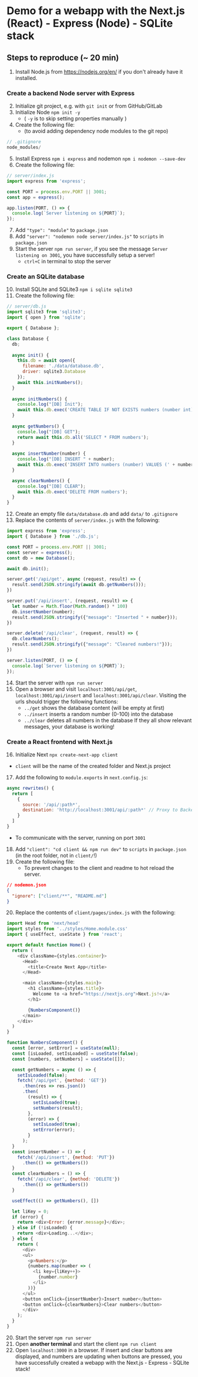 
# Demo for a webapp with the Next.js (React) - Express (Node) - SQLite stack

## Steps to reproduce (~ 20 min)
1. Install Node.js from https://nodejs.org/en/ if you don't already have it installed.

### Create a backend Node server with Express
2. Initialize git project, e.g. with `git init` or from GitHub/GitLab
3. Initialize Node `npm init -y`
   - ( `-y` is to skip setting properties manually )
4. Create the following file:
   - (to avoid adding dependency node modules to the git repo)
```js
// .gitignore
node_modules/
```
5. Install Express `npm i express` and nodemon `npm i nodemon --save-dev`
6. Create the following file:
```js
// server/index.js
import express from 'express';

const PORT = process.env.PORT || 3001;
const app = express();

app.listen(PORT, () => {
  console.log(`Server listening on ${PORT}`);
});

```
7. Add `"type": "module"` to `package.json`
8. Add `"server": "nodemon node server/index.js"` to `scripts` in `package.json`
9. Start the server `npm run server`, if you see the message `Server listening on 3001`, you have successfully setup a server!
   - `ctrl+C` in terminal to stop the server

### Create an SQLite database
10. Install SQLite and SQLite3 `npm i sqlite sqlite3`
11. Create the following file:
```js
// server/db.js
import sqlite3 from 'sqlite3';
import { open } from 'sqlite';

export { Database };

class Database {
  db;
  
  async init() {
    this.db = await open({
      filename: './data/database.db',
      driver: sqlite3.Database
    });
    await this.initNumbers();
  }
  
  async initNumbers() {
    console.log("[DB] Init");
    await this.db.exec('CREATE TABLE IF NOT EXISTS numbers (number int)');
  }
  
  async getNumbers() {
    console.log("[DB] GET");
    return await this.db.all('SELECT * FROM numbers');
  }
  
  async insertNumber(number) {
    console.log("[DB] INSERT " + number);
    await this.db.exec('INSERT INTO numbers (number) VALUES (' + number + ')');
  }

  async clearNumbers() {
    console.log("[DB] CLEAR");
    await this.db.exec('DELETE FROM numbers');
  }
}
```
12. Create an empty file `data/database.db` and add `data/` to `.gitignore`
13.  Replace the contents of `server/index.js` with the following:
```js
import express from 'express';
import { Database } from './db.js';

const PORT = process.env.PORT || 3001;
const server = express();
const db = new Database();

await db.init();

server.get('/api/get', async (request, result) => {
  result.send(JSON.stringify(await db.getNumbers()));
})

server.put('/api/insert', (request, result) => {
  let number = Math.floor(Math.random() * 100)
  db.insertNumber(number);
  result.send(JSON.stringify({"message": "Inserted " + number}));
})

server.delete('/api/clear', (request, result) => {
  db.clearNumbers();
  result.send(JSON.stringify({"message": "Cleared numbers!"}));
})

server.listen(PORT, () => {
  console.log(`Server listening on ${PORT}`);
});
```
14. Start the server with `npm run server`
15. Open a browser and visit `localhost:3001/api/get`, `localhost:3001/api/insert` and `localhost:3001/api/clear`. Visiting the urls should trigger the following functions:
    - `../get` shows the database content (will be empty at first)
    - `../insert` inserts a random number (0-100) into the database
    - `../clear` deletes all numbers in the database
If they all show relevant messages, your database is working! 

### Create a React frontend with Next.js
16. Initialize Next `npx create-next-app client`
   - `client` will be the name of the created folder and Next.js project
17. Add the following to `module.exports` in `next.config.js`:
```js
async rewrites() {
  return [
    {
      source: '/api/:path*',
      destination: 'http://localhost:3001/api/:path*' // Proxy to Backend
    }
  ]
}
```
   - To communicate with the server, running on port `3001`
18. Add `"client": "cd client && npm run dev"` to `scripts` in `package.json` (in the root folder, not in `client/`!)
19. Create the following file:
    - To prevent changes to the client and readme to hot reload the server.
```json
// nodemon.json
{   
  "ignore": ["client/**", "README.md"] 
}
```
20. Replace the contents of `client/pages/index.js` with the following:
```js
import Head from 'next/head'
import styles from '../styles/Home.module.css'
import { useEffect, useState } from 'react';

export default function Home() {
  return (
    <div className={styles.container}>
      <Head>
        <title>Create Next App</title>
      </Head>

      <main className={styles.main}>
        <h1 className={styles.title}>
          Welcome to <a href="https://nextjs.org">Next.js!</a>
        </h1>

        {NumbersComponent()}
      </main>
    </div>
  )
}

function NumbersComponent() {
  const [error, setError] = useState(null);
  const [isLoaded, setIsLoaded] = useState(false);
  const [numbers, setNumbers] = useState([]);

  const getNumbers = async () => {
    setIsLoaded(false);
    fetch('/api/get', {method: 'GET'})
      .then(res => res.json())
      .then(
        (result) => {
          setIsLoaded(true);
          setNumbers(result);
        },
        (error) => {
          setIsLoaded(true);
          setError(error);
        }
      );
  }
  const insertNumber = () => {
    fetch('/api/insert', {method: 'PUT'})
      .then(() => getNumbers())
  }
  const clearNumbers = () => {
    fetch('/api/clear', {method: 'DELETE'})
      .then(() => getNumbers())
  }

  useEffect(() => getNumbers(), [])

  let liKey = 0;
  if (error) {
    return <div>Error: {error.message}</div>;
  } else if (!isLoaded) {
    return <div>Loading...</div>;
  } else {
    return (
      <div>    
      <ul>
        <p>Numbers:</p>
        {numbers.map(number => (
          <li key={liKey++}>
            {number.number}
          </li>
        ))}
      </ul>
      <button onClick={insertNumber}>Insert number</button>
      <button onClick={clearNumbers}>Clear numbers</button>
      </div>
    );
  }
}
```
20. Start the server `npm run server`
21. Open **another terminal** and start the client `npm run client`
22. Open `localhost:3000` in a browser. If insert and clear buttons are displayed, and numbers are updating when buttons are pressed, you have successfully created a webapp with the Next.js - Express - SQLite stack!
